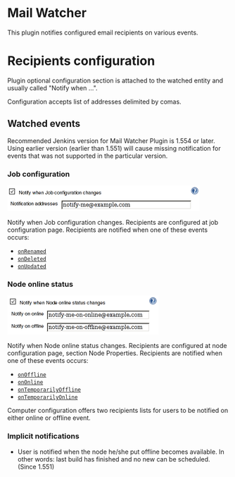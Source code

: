 # Mail Watcher

This plugin notifies configured email recipients on various events.

# Recipients configuration

Plugin optional configuration section is attached to the watched entity and usually called "Notify when ...".

Configuration accepts list of addresses delimited by comas.

## Watched events

Recommended Jenkins version for Mail Watcher Plugin is 1.554 or later. Using earlier version (earlier than 1.551) will cause missing notification for events that was not supported in the particular version.

### Job configuration

![](docs/images/mwp-job.png)

Notify when Job configuration changes. Recipients are configured at job configuration page. Recipients are notified when one of these events occurs:

- [`onRenamed`](https://javadoc.jenkins.io/hudson/model/listeners/ItemListener.html#onRenamed(hudson.model.Item,%20java.lang.String,%20java.lang.String))
- [`onDeleted`](https://javadoc.jenkins.io/hudson/model/listeners/ItemListener.html#onDeleted(hudson.model.Item))
- [`onUpdated`](https://javadoc.jenkins.io/hudson/model/listeners/ItemListener.html#onUpdated(hudson.model.Item))

### Node online status

![](docs/images/mwp-node.png)

Notify when Node online status changes. Recipients are configured at node configuration page, section Node Properties. Recipients are notified when one of these events occurs:

- [`onOffline`](https://javadoc.jenkins.io/hudson/slaves/ComputerListener.html#onOffline(hudson.model.Computer))
- [`onOnline`](https://javadoc.jenkins.io/hudson/slaves/ComputerListener.html#onOnline(hudson.model.Computer,%20hudson.model.TaskListener))
- [`onTemporarilyOffline`](https://javadoc.jenkins.io/hudson/slaves/ComputerListener.html#onTemporarilyOffline(hudson.model.Computer,%20hudson.slaves.OfflineCause))
- [`onTemporarilyOnline`](https://javadoc.jenkins.io/hudson/slaves/ComputerListener.html#onTemporarilyOnline(hudson.model.Computer))

Computer configuration offers two recipients lists for users to be notified on either online or offline event.

### Implicit notifications

- User is notified when the node he/she put offline becomes available. In other words: last build has finished and no new can be scheduled. (Since 1.551)
